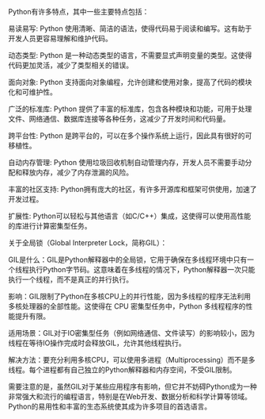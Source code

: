 Python有许多特点，其中一些主要特点包括：

易读易写: Python 使用清晰、简洁的语法，使得代码易于阅读和编写。这有助于开发人员更容易理解和维护代码。

动态类型: Python 是一种动态类型的语言，不需要显式声明变量的类型。这使得代码更加灵活，减少了类型相关的错误。

面向对象: Python 支持面向对象编程，允许创建和使用对象，提高了代码的模块化和可维护性。

广泛的标准库: Python 提供了丰富的标准库，包含各种模块和功能，可用于处理文件、网络通信、数据库连接等各种任务，这减少了开发时间和代码量。

跨平台性: Python 是跨平台的，可以在多个操作系统上运行，因此具有很好的可移植性。

自动内存管理: Python 使用垃圾回收机制自动管理内存，开发人员不需要手动分配和释放内存，减少了内存泄漏的风险。

丰富的社区支持: Python拥有庞大的社区，有许多开源库和框架可供使用，加速了开发过程。

扩展性: Python可以轻松与其他语言（如C/C++）集成，这使得可以使用高性能的库进行计算密集型任务。

关于全局锁（Global Interpreter Lock，简称GIL）：

GIL是什么：GIL是Python解释器中的全局锁，它用于确保在多线程环境中只有一个线程执行Python字节码。这意味着在多线程的情况下，Python解释器一次只能执行一个线程，而不是真正的并行执行。

影响：GIL限制了Python在多核CPU上的并行性能，因为多线程的程序无法利用多核处理器的全部性能。这使得在 CPU 密集型任务中，Python 多线程程序的性能提升有限。

适用场景：GIL对于IO密集型任务（例如网络通信、文件读写）的影响较小，因为线程在等待IO操作完成时会释放GIL，允许其他线程执行。

解决方法：要充分利用多核CPU，可以使用多进程（Multiprocessing）而不是多线程。每个进程都有自己独立的Python解释器和内存空间，不受GIL限制。

需要注意的是，虽然GIL对于某些应用程序有影响，但它并不妨碍Python成为一种非常强大和流行的编程语言，特别是在Web开发、数据分析和科学计算等领域。 Python的易用性和丰富的生态系统使其成为许多项目的首选语言。
